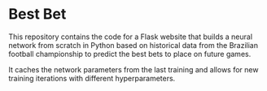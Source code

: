 # Best Bet

This repository contains the code for a Flask website that builds a neural network from scratch in Python based on historical data from the Brazilian football championship to predict the best bets to place on future games.

It caches the network parameters from the last training and allows for new training iterations with different hyperparameters.
